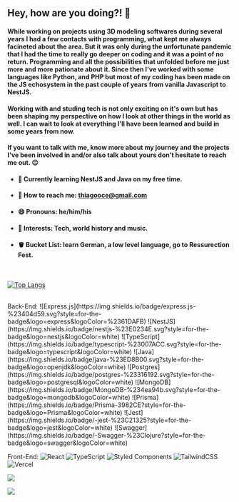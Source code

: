 
## Hey, how are you doing?! 👋

#### While working on projects using 3D modeling softwares during several years I had a few contacts with programming, what kept me always facineted about the area. But it was only during the unfortunate pandemic that I had the time to really go deeper on coding and it was a point of no return. Programming and all the possibilities that unfolded before me just more and more pationate about it. Since then I've worked with some languages like Python, and PHP but most of my coding has been made on the JS echosystem in the past couple of years from vanilla Javascript to NestJS. 

#### Working with and studing tech is not only exciting on it's own but has been shaping my perspective on how I look at other things in the world as well. I can wait to look at everything I'll have been learned and build in some years from now. 

#### If you want to talk with me, know more about my journey and the projects I've been involved in and/or also talk about yours don't hesitate to reach me out. 😉

- #### 🌱 Currently learning NestJS and Java on my free time.
- #### 📧 How to reach me: thiagooce@gmail.com
- #### 😄 Pronouns: he/him/his
- #### 🔎 Interests: Tech, world history and music.
- #### 🪣 Bucket List: learn German, a low level language, go to Ressurection Fest.

</br>

 [![Top Langs](https://github-readme-stats.vercel.app/api/top-langs/?username=bandeira-de-melo&layout=donut&theme=aura)](https://github.com/anuraghazra/github-readme-stats)

<br />
Back-End: 
![Express.js](https://img.shields.io/badge/express.js-%23404d59.svg?style=for-the-badge&logo=express&logoColor=%2361DAFB)
![NestJS](https://img.shields.io/badge/nestjs-%23E0234E.svg?style=for-the-badge&logo=nestjs&logoColor=white)
![TypeScript](https://img.shields.io/badge/typescript-%23007ACC.svg?style=for-the-badge&logo=typescript&logoColor=white)
![Java](https://img.shields.io/badge/java-%23ED8B00.svg?style=for-the-badge&logo=openjdk&logoColor=white)
![Postgres](https://img.shields.io/badge/postgres-%23316192.svg?style=for-the-badge&logo=postgresql&logoColor=white)
![MongoDB](https://img.shields.io/badge/MongoDB-%234ea94b.svg?style=for-the-badge&logo=mongodb&logoColor=white)
![Prisma](https://img.shields.io/badge/Prisma-3982CE?style=for-the-badge&logo=Prisma&logoColor=white)          
![Jest](https://img.shields.io/badge/-jest-%23C21325?style=for-the-badge&logo=jest&logoColor=white)
![Swagger](https://img.shields.io/badge/-Swagger-%23Clojure?style=for-the-badge&logo=swagger&logoColor=white)

Front-End:
![React](https://img.shields.io/badge/react-%2320232a.svg?style=for-the-badge&logo=react&logoColor=%2361DAFB)
![TypeScript](https://img.shields.io/badge/typescript-%23007ACC.svg?style=for-the-badge&logo=typescript&logoColor=white)
![Styled Components](https://img.shields.io/badge/styled--components-DB7093?style=for-the-badge&logo=styled-components&logoColor=white)
![TailwindCSS](https://img.shields.io/badge/tailwindcss-%2338B2AC.svg?style=for-the-badge&logo=tailwind-css&logoColor=white)
![Vercel](https://img.shields.io/badge/vercel-%23000000.svg?style=for-the-badge&logo=vercel&logoColor=white)
          
            

  
  <div> 
    <a href="https://www.linkedin.com/in/thiago-bandeira-de-melo/" target="_blank"><img src="https://img.shields.io/badge/-LinkedIn-%230077B5?style=for-the-badge&logo=linkedin&logoColor=white" target="_blank"></a>

  <a href = "mailto:thiagooce@gmail.com"><img src="https://img.shields.io/badge/-Gmail-%23333?style=for-the-badge&logo=gmail&logoColor=white" target="_blank"></a>
   
 
  
 
  
